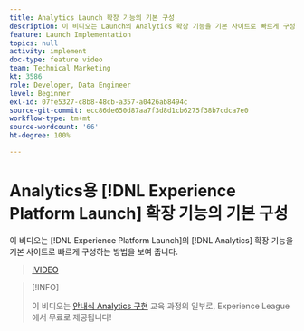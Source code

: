 ```yaml
---
title: Analytics Launch 확장 기능의 기본 구성
description: 이 비디오는 Launch의 Analytics 확장 기능을 기본 사이트로 빠르게 구성하는 방법을 보여 줍니다.
feature: Launch Implementation
topics: null
activity: implement
doc-type: feature video
team: Technical Marketing
kt: 3586
role: Developer, Data Engineer
level: Beginner
exl-id: 07fe5327-c8b8-48cb-a357-a0426ab8494c
source-git-commit: ecc86de650d87aa7f3d8d1cb6275f38b7cdca7e0
workflow-type: tm+mt
source-wordcount: '66'
ht-degree: 100%

---
```


# Analytics용 [!DNL Experience Platform Launch] 확장 기능의 기본 구성

이 비디오는 [!DNL Experience Platform Launch]의 [!DNL Analytics] 확장 기능을 기본 사이트로 빠르게 구성하는 방법을 보여 줍니다.

>[!VIDEO](https://video.tv.adobe.com/v/28751/?quality=12&learn=on)

>[!INFO]
>
> 이 비디오는 [안내식 Analytics 구현](https://experienceleague.adobe.com/?recommended=Analytics-D-1-2019.1) 교육 과정의 일부로, Experience League에서 무료로 제공됩니다!